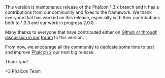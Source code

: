This version is maintenance release of the Phalcon 1.3.x branch and it has a contributions from our community and fixes to the framework. We thank everyone that has worked on this release, especially with their contributions both to 1.3.3 and our work in progress 2.0.0.

Many thanks to everyone that have contributed either on [Github or through discussion in our](https://github.com/phalcon/cphalcon) [forum](https://forum.phalconphp.com/) to this version.

From now, we encourage all the community to dedicate some time to test and improve [Phalcon 2](http://blog.phalconphp.com/post/95931229730/phalcon-2-beta-2-available) our next big release.

Thank you!


<3 Phalcon Team
